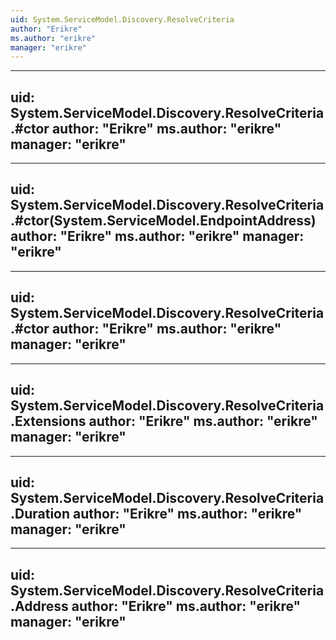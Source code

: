```yaml
---
uid: System.ServiceModel.Discovery.ResolveCriteria
author: "Erikre"
ms.author: "erikre"
manager: "erikre"
---
```


---
uid: System.ServiceModel.Discovery.ResolveCriteria.#ctor
author: "Erikre"
ms.author: "erikre"
manager: "erikre"
---

---
uid: System.ServiceModel.Discovery.ResolveCriteria.#ctor(System.ServiceModel.EndpointAddress)
author: "Erikre"
ms.author: "erikre"
manager: "erikre"
---

---
uid: System.ServiceModel.Discovery.ResolveCriteria.#ctor
author: "Erikre"
ms.author: "erikre"
manager: "erikre"
---

---
uid: System.ServiceModel.Discovery.ResolveCriteria.Extensions
author: "Erikre"
ms.author: "erikre"
manager: "erikre"
---

---
uid: System.ServiceModel.Discovery.ResolveCriteria.Duration
author: "Erikre"
ms.author: "erikre"
manager: "erikre"
---

---
uid: System.ServiceModel.Discovery.ResolveCriteria.Address
author: "Erikre"
ms.author: "erikre"
manager: "erikre"
---
